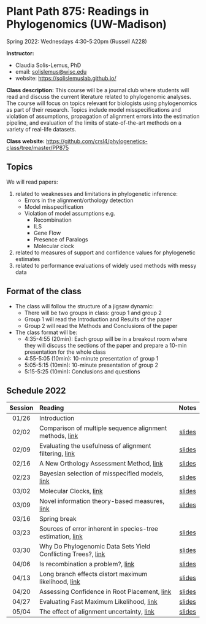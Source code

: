 # Plant Path 875: Readings in Phylogenomics (UW-Madison)

Spring 2022: Wednesdays 4:30-5:20pm (Russell A228)

**Instructor:** 

- Claudia Solis-Lemus, PhD
- email: solislemus@wisc.edu
- website: https://solislemuslab.github.io/

**Class description:** 
This course will be a journal club where students will read and discuss the current literature related to phylogenomic analyses. The course will focus on topics relevant for biologists using phylogenomics as part of their research. Topics include model misspecifications and violation of assumptions, propagation of alignment errors into the estimation pipeline, and evaluation of the limits of state-of-the-art methods on a variety of real-life datasets.

**Class website:** https://github.com/crsl4/phylogenetics-class/tree/master/PP875

## Topics

We will read papers: 
1. related to weaknesses and limitations in phylogenetic inference:
    - Errors in the alignment/orthology detection
    - Model misspecification
    - Violation of model assumptions e.g.
        - Recombination
        - ILS
        - Gene Flow
        - Presence of Paralogs
        - Molecular clock
2. related to measures of support and confidence values for phylogenetic estimates
3. related to performance evaluations of widely used methods with messy data

## Format of the class

- The class will follow the structure of a jigsaw dynamic:  
    - There will be two groups in class: group 1 and group 2
    - Group 1 will read the Introduction and Results of the paper
    - Group 2 will read the Methods and Conclusions of the paper
- The class format will be:
    - 4:35-4:55 (20min): Each group will be in a breakout room where they will discuss the sections of the  paper and prepare a 10-min presentation for the whole class
    - 4:55-5:05 (10min): 10-minute presentation of group 1
    - 5:05-5:15 (10min): 10-minute presentation of group 2
    - 5:15-5:25 (10min): Conclusions and questions

## Schedule 2022

| Session | Reading | Notes |
| :---:   | :---   | :---:                     |
| 01/26   |  Introduction |  |
| 02/02   |  Comparison of multiple sequence alignment methods, [link](https://journals.plos.org/plosone/article?id=10.1371/journal.pone.0018093) | [slides](https://docs.google.com/presentation/d/1r_NOYvCrJqArUanLrmzkxA_7JBP2BtJxeecku4XaFGE/edit?usp=sharing) |
| 02/09   | Evaluating the usefulness of alignment filtering, [link](https://bmcevolbiol.biomedcentral.com/articles/10.1186/s12862-019-1350-2) | [slides](https://docs.google.com/presentation/d/1-_NDWVzQoW8AnFO1ThLqOAT2GDBrlwtIYiqzzp_ilSk/edit?usp=sharing) |
| 02/16   | A New Orthology Assessment Method, [link](https://academic.oup.com/mbe/article/33/8/2117/2578877) | [slides](https://docs.google.com/presentation/d/11JPLZT68q8JrftM2sL-CXjNytWKu_3EsMfbSFbzyyx0/edit?usp=sharing) |
| 02/23   | Bayesian selection of misspecified models, [link](https://www.pnas.org/content/115/8/1854) | [slides](https://docs.google.com/presentation/d/15r1vIixPnmhAzUW298sEDGMmkFVvmvwl5A4Te30h0tE/edit?usp=sharing) |
| 03/02   | Molecular Clocks, [link](https://www.sciencedirect.com/science/article/pii/S0168952520301311?via%3Dihub) | [slides](https://docs.google.com/presentation/d/1FR9MxKmfpHzAnbsCZJOFbhFuzcy6p5np5Mmkt0HwY6U/edit?usp=sharing) |
| 03/09   | Novel information theory-based measures, [link](https://academic.oup.com/mbe/article/31/5/1261/994356) | [slides](https://docs.google.com/presentation/d/1RqcYnnc5YDOS82dkLAqX81QEGD4lToXt0BJggZbrJ9M/edit?usp=sharing) |
| 03/16   | Spring break | |
| 03/23   | Sources of error inherent in species-tree estimation, [link](https://academic.oup.com/sysbio/article/59/5/573/1647664) | [slides](https://docs.google.com/presentation/d/1XGcc9uP8DrIDgYVZjhdhdkqB8ZsPgoYQ2TAgj3K-IUI/edit?usp=sharing) |
| 03/30   | Why Do Phylogenomic Data Sets Yield Conflicting Trees?, [link](https://academic.oup.com/sysbio/article/66/5/857/3091102) | [slides](https://docs.google.com/presentation/d/1daZyM2Ld6k75Ok1j49KdTMoYCM-afIYeTH7lUAYJEwA/edit?usp=sharing) |
| 04/06   | Is recombination a problem?, [link](https://academic.oup.com/sysbio/article/61/4/691/1637909) | [slides](https://docs.google.com/presentation/d/1eioU13L-gpqA_cbwO2Ifml7JcEwtBo94Wt0F1UOLv2w/edit?usp=sharing) |
| 04/13   | Long branch effects distort maximum likelihood, [link](https://journals.plos.org/plosone/article?id=10.1371/journal.pone.0036593) | [slides](https://docs.google.com/presentation/d/1m2V7VntpTFKEKoGJyXcukP1uHJho-w83TLCWg0T1iss/edit?usp=sharing) |
| 04/20   | Assessing Confidence in Root Placement, [link](https://www.biorxiv.org/content/10.1101/2020.07.31.230144v2) | [slides](https://docs.google.com/presentation/d/1vRTptF3cEX3_3tMGNzh6R2_flAEyWC9eQ97-W5VUrnY/edit?usp=sharing) |
| 04/27   | Evaluating Fast Maximum Likelihood, [link](https://academic.oup.com/mbe/article/35/2/486/4644721) | [slides](https://docs.google.com/presentation/d/1yMJ-zY-Q-KeKA-neAgyP4eVdhVDg2pMyEUfH0pyUEgA/edit?usp=sharing) |
| 05/04   | The effect of alignment uncertainty, [link](https://bmcevolbiol.biomedcentral.com/articles/10.1186/s12862-019-1534-9) | [slides](https://docs.google.com/presentation/d/1zRnwDo9MsX-oZxzgSF3nDDbh6ffsVmZOne1wT--PpiA/edit?usp=sharing) |


